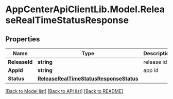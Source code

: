 # AppCenterApiClientLib.Model.ReleaseRealTimeStatusResponse
## Properties

Name | Type | Description | Notes
------------ | ------------- | ------------- | -------------
**ReleaseId** | **string** | release id | [optional] 
**AppId** | **string** | app id | [optional] 
**Status** | [**ReleaseRealTimeStatusResponseStatus**](ReleaseRealTimeStatusResponseStatus.md) |  | [optional] 

[[Back to Model list]](../README.md#documentation-for-models) [[Back to API list]](../README.md#documentation-for-api-endpoints) [[Back to README]](../README.md)

